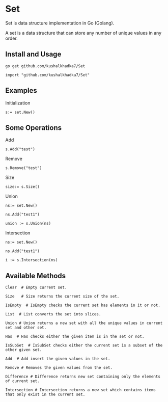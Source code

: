 # Set

Set is data structure implementation in Go (Golang).

A set is a data structure that can store any number of unique values in any order.

## **Install and Usage**

```
go get github.com/kushalkhadka7/Set

```

```
import "github.com/kushalkhadka7/Set"

```

## **Examples**

Initialization

```
s:= set.New()
```

## Some Operations

Add

```
s.Add("test")
```

Remove

```
s.Remove("test")
```

Size

```
size:= s.Size()
```

Union

```
ns:= set.New()

ns.Add("test1")

union := s.Union(ns)
```

Intersection

```
ns:= set.New()

ns.Add("test1")

i := s.Intersection(ns)
```

## **Available Methods**

```
Clear  # Empty current set.

Size   # Size returns the current size of the set.

IsEmpty  # IsEmpty checks the current set has elements in it or not.

List  # List converts the set into slices.

Union # Union returns a new set with all the unique values in current set and other set.

Has  # Has checks either the given item is in the set or not.

IsSubSet  # IsSubSet checks either the current set is a subset of the other given set.

Add  # Add insert the given values in the set.

Remove # Removes the given values from the set.

Difference # Difference returns new set containing only the elements of current set.

Intersection # Intersection returns a new set which contains items that only exist in the current set.
```
